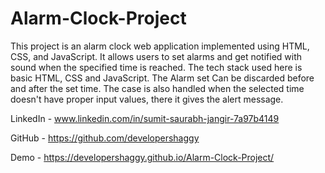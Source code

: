 # Alarm-Clock-Project
This project is an alarm clock web application implemented using HTML, CSS, and JavaScript. It allows users to set alarms and get notified with sound when the specified time is reached.
The tech stack used here is basic HTML, CSS and JavaScript. The Alarm set Can be discarded before and after the set time. The case is also handled when the selected time doesn't have proper input values, there it gives the alert message.

LinkedIn - www.linkedin.com/in/sumit-saurabh-jangir-7a97b4149

GitHub - https://github.com/developershaggy

Demo - https://developershaggy.github.io/Alarm-Clock-Project/
